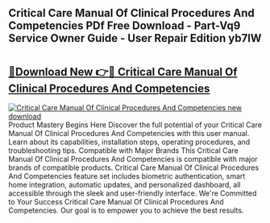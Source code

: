 ## Critical Care Manual Of Clinical Procedures And Competencies PDf Free Download - Part-Vq9 Service Owner Guide - User Repair Edition yb7IW

# <h2><a href="http://cf13148.oget.top/?id=Critical+Care+Manual+Of+Clinical+Procedures+And+Competencies">🔗Download New 👉🔴 Critical Care Manual Of Clinical Procedures And Competencies</a></h2>

[![Critical Care Manual Of Clinical Procedures And Competencies new download](https://i.imgur.com/5g1atiW.png)](http://cf13148.oget.top/?id=Critical+Care+Manual+Of+Clinical+Procedures+And+Competencies)
Product Mastery Begins Here Discover the full potential of your Critical Care Manual Of Clinical Procedures And Competencies with this user manual. Learn about its capabilities, installation steps, operating procedures, and troubleshooting tips. Compatible with Major Brands This Critical Care Manual Of Clinical Procedures And Competencies is compatible with major brands of compatible products. Critical Care Manual Of Clinical Procedures And Competencies feature set includes biometric authentication, smart home integration, automatic updates, and personalized dashboard, all accessible through the sleek and user-friendly interface. We're Committed to Your Success Critical Care Manual Of Clinical Procedures And Competencies. Our goal is to empower you to achieve the best results.
